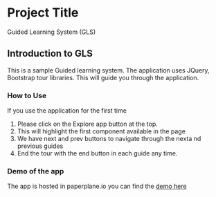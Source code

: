 # Project Title

Guided Learning System (GLS)

## Introduction to GLS

This is a sample Guided learning system. The application uses JQuery, Bootstrap tour libraries. This will guide you through the application.

### How to Use
If you use the application for the first time 

1) Please click on the Explore app button at the top.
2) This will highlight the first component available in the page
3) We have next and prev buttons to navigate through the nexta nd previous guides
4) End the tour with the end button in each guide any time.

### Demo of the app
The app is hosted in paperplane.io
you can find the <a href="http://gls.paperplane.io">demo here</a>
